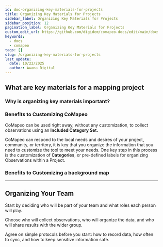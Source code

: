 ```yaml
---
id: doc-organizing-key-materials-for-projects
title: Organizing Key Materials for Projects
sidebar_label: Organizing Key Materials for Projects
sidebar_position: 12
pagination_label: Organizing Key Materials for Projects
custom_edit_url: https://github.com/digidem/comapeo-docs/edit/main/docs/customizing-comapeo/organizing-key-materials-for-projects.md
keywords:
  - docs
  - comapeo
tags: []
slug: /organizing-key-materials-for-projects
last_update:
  date: 10/22/2025
  author: Awana Digital
---
```


## What are key materials for a mapping project


### Why is organizing key materials important?


### Benefits to Customizing CoMapeo


CoMapeo can be used right away, without any customization, to collect observations using an **Included Category Set.** 


CoMapeo can respond to the local needs and desires of your project, community, or territory, it is key that you organize the information that you need to customize the tool to meet your needs. One key step in this process is the customization of **Categories**, or pre-defined labels for organizing Observations within a Project.


### Benefits to Customizing a background map


---


## Organizing Your Team


Start by deciding who will be part of your team and what roles each person will play.


Choose who will collect observations, who will organize the data, and who will share results with the wider group.


Agree on simple protocols before you start: how to record data, how often to sync, and how to keep sensitive information safe.

